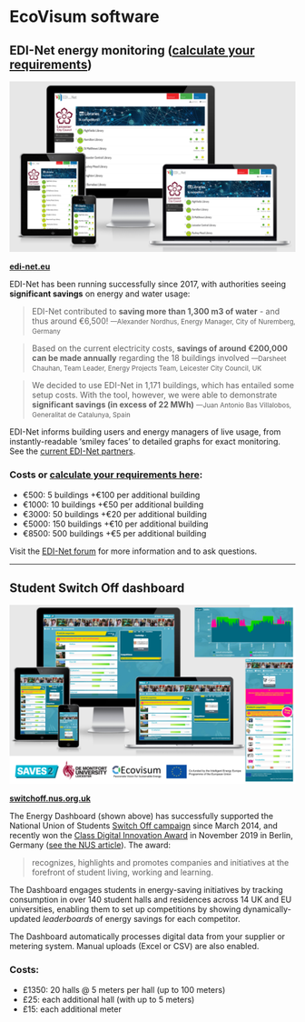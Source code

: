 # EcoVisum software

## EDI-Net energy monitoring ([calculate your requirements](http://edinet.ecovisum.com/#tierPricing))

![Image of EDI-Net organisations](images/edi-net.png)

**[edi-net.eu](https://www.edi-net.eu/en/)**

EDI-Net has been running successfully since 2017, with authorities seeing <strong>significant savings</strong> on energy and water usage:

> EDI-Net contributed to **saving more than 1,300 m3 of water** - and thus around €6,500! <small>—Alexander Nordhus, Energy Manager, City of Nuremberg, Germany</small>

> Based on the current electricity costs, **savings of around €200,000 can be made annually** regarding the 18 buildings involved <small>—Darsheet Chauhan, Team Leader, Energy Projects Team, Leicester City Council, UK</small>

> We decided to use EDI-Net in 1,171 buildings, which has entailed some setup costs. With the tool, however, we were able to demonstrate **significant savings (in excess of 22 MWh)** <small>—Juan Antonio Bas Villalobos, Generalitat de Catalunya, Spain</small>

EDI-Net informs building users and energy managers of live usage, from instantly-readable ‘smiley faces’ to detailed graphs for exact monitoring. See the [current EDI-Net partners](https://dashboard.edi-net.eu/p/partners).

### Costs or [calculate your requirements here](http://edinet.ecovisum.com/#tierPricing):

- €500: 5 buildings +€100 per additional building
- €1000: 10 buildings +€50 per additional building
- €3000: 50 buildings +€20 per additional building
- €5000: 150 buildings +€10 per additional building
- €8500: 500 buildings +€5 per additional building

Visit the [EDI-Net forum](https://discourse.edi-net.eu/) for more information and to ask questions.

---

## Student Switch Off dashboard

![Image of dashboard](images/best-in-class-berlin.png)

**[switchoff.nus.org.uk](https://switchoff.nus.org.uk)**

The Energy Dashboard (shown above) has successfully supported the National Union of Students [Switch Off campaign](http://studentswitchoff.org/) since March 2014, and recently won the [Class Digital Innovation Award](https://theclassof2020.org/the-class-awards-2020/) in November 2019 in Berlin, Germany ([see the NUS article](https://saves.nus.org.uk/articles/saves2-energy-dashboard-wins-best-in-class-digital-innovation-award)). The award:

> recognizes, highlights and promotes companies and initiatives at the forefront of student living, working and learning.

The Dashboard engages students in energy-saving initiatives by tracking consumption in over 140 student halls and residences across 14 UK and EU universities, enabling them to set up competitions by showing dynamically-updated <em>leaderboards</em> of energy savings for each competitor.

The Dashboard automatically processes digital data from your supplier or metering system. Manual uploads (Excel or CSV) are also enabled.

### Costs:

- £1350: 20 halls @ 5 meters per hall (up to 100 meters)
- £25: each additional hall (with up to 5 meters)
- £15: each additional meter
